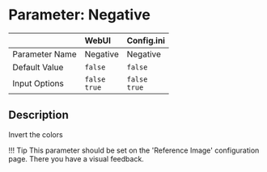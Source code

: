 # Parameter: Negative

|                   | WebUI               | Config.ini
|:---               |:---                 |:----
| Parameter Name    | Negative            | Negative
| Default Value     | `false`             | `false`
| Input Options     | `false`<br>`true`   | `false`<br>`true` 


## Description

Invert the colors


!!! Tip
    This parameter should be set on the 'Reference Image' configuration page.
    There you have a visual feedback.
